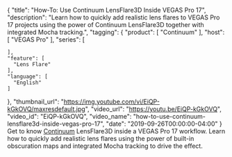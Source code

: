 {
  "title": "How-To: Use Continuum LensFlare3D Inside VEGAS Pro 17",
  "description": "Learn how to quickly add realistic lens flares to VEGAS Pro 17 projects using the power of Continuum LensFlare3D together with integrated Mocha tracking.",
  "tagging": {
    "product": [
      "Continuum"
    ],
    "host": [
      "VEGAS Pro"
    ],
    "series": [

    ],
    "feature": [
      "Lens Flare"
    ],
    "language": [
      "English"
    ]
  },
  "thumbnail_url": "https://img.youtube.com/vi/EiQP-kGkOVQ/maxresdefault.jpg",
  "video_url": "https://youtu.be/EiQP-kGkOVQ",
  "video_id": "EiQP-kGkOVQ",
  "video_name": "how-to-use-continuum-lensflare3d-inside-vegas-pro-17",
  "date": "2019-09-26T00:00:00-04:00"
}
Get to know [Continuum](https://borisfx.com/products/continuum/ "Boris FX Continuum") LensFlare3D inside a VEGAS Pro 17 workflow. Learn how to quickly add realistic lens flares using the power of built-in obscuration maps and integrated Mocha tracking to drive the effect.
